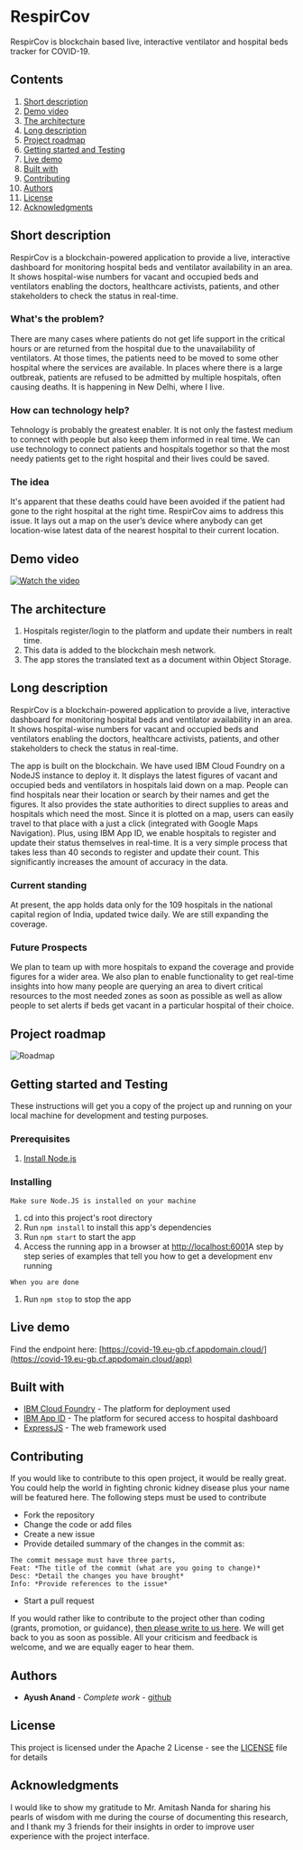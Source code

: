 # RespirCov
RespirCov is blockchain based live, interactive ventilator and hospital beds tracker for COVID-19.

## Contents
1. [Short description](#short-description)
1. [Demo video](#demo-video)
1. [The architecture](#the-architecture)
1. [Long description](#long-description)
1. [Project roadmap](#project-roadmap)
1. [Getting started and Testing](#getting-started-and-testing)
1. [Live demo](#live-demo)
1. [Built with](#built-with)
1. [Contributing](#contributing)
1. [Authors](#authors)
1. [License](#license)
1. [Acknowledgments](#acknowledgments)

## Short description
RespirCov is a blockchain-powered application to provide a live, interactive dashboard for monitoring hospital beds and ventilator availability in an area. It shows hospital-wise numbers for vacant and occupied beds and ventilators enabling the doctors, healthcare activists, patients, and other stakeholders to check the status in real-time.
### What's the problem?
There are many cases where patients do not get life support in the critical hours or are returned from the hospital due to the unavailability of ventilators. At those times, the patients need to be moved to some other hospital where the services are available. In places where there is a large outbreak, patients are refused to be admitted by multiple hospitals, often causing deaths. It is happening in New Delhi, where I live.

### How can technology help?
Tehnology is probably the greatest enabler. It is not only the fastest medium to connect with people but also keep them informed in real time. We can use technology to connect patients and hospitals togethor so that the most needy patients get to the right hospital and their lives could be saved.

### The idea
It's apparent that these deaths could have been avoided if the patient had gone to the right hospital at the right time. RespirCov aims to address this issue. It lays out a map on the user’s device where anybody can get location-wise latest data of the nearest hospital to their current location.

## Demo video
[![Watch the video](video.png)](https://youtu.be/JA5Gdi9ZCUw)

## The architecture
1. Hospitals register/login to the platform and update their numbers in realt time.
2. This data is added to the blockchain mesh network.
3. The app stores the translated text as a document within Object Storage.

## Long description
RespirCov is a blockchain-powered application to provide a live, interactive dashboard for monitoring hospital beds and ventilator availability in an area. It shows hospital-wise numbers for vacant and occupied beds and ventilators enabling the doctors, healthcare activists, patients, and other stakeholders to check the status in real-time.

The app is built on the blockchain. We have used IBM Cloud Foundry on a NodeJS instance to deploy it. It displays the latest figures of vacant and occupied beds and ventilators in hospitals laid down on a map. People can find hospitals near their location or search by their names and get the figures. It also provides the state authorities to direct supplies to areas and hospitals which need the most. Since it is plotted on a map, users can easily travel to that place with a just a click (integrated with Google Maps Navigation).
Plus, using IBM App ID, we enable hospitals to register and update their status themselves in real-time. It is a very simple process that takes less than 40 seconds to register and update their count. This significantly increases the amount of accuracy in the data.

### Current standing
At present, the app holds data only for the 109 hospitals in the national capital region of India, updated twice daily. We are still expanding the coverage.

### Future Prospects
We plan to team up with more hospitals to expand the coverage and provide figures for a wider area. We also plan to enable functionality to get real-time insights into how many people are querying an area to divert critical resources to the most needed zones as soon as possible as well as allow people to set alerts if beds get vacant in a particular hospital of their choice.


## Project roadmap
![Roadmap](roadmap.png)

## Getting started and Testing
These instructions will get you a copy of the project up and running on your local machine for development and testing purposes.

### Prerequisites
1. [Install Node.js][]

### Installing
```Make sure Node.JS is installed on your machine```
1. cd into this project's root directory
1. Run `npm install` to install this app's dependencies
1. Run `npm start` to start the app
1. Access the running app in a browser at <http://localhost:6001>A step by step series of examples that tell you how to get a development env running

```When you are done```
1. Run `npm stop` to stop the app

## Live demo
Find the endpoint here: [https://covid-19.eu-gb.cf.appdomain.cloud/](https://covid-19.eu-gb.cf.appdomain.cloud/app)

## Built with

* [IBM Cloud Foundry](https://www.ibm.com/cloud/cloud-foundry) - The platform for deployment used
* [IBM App ID](https://www.ibm.com/cloud/app-id) - The platform for secured access to hospital dashboard
* [ExpressJS](http://expressjs.com/) - The web framework used

## Contributing
If you would like to contribute to this open project, it would be really great. You could help the world in fighting chronic kidney disease plus your name will be featured here.
The following steps must be used to contribute
+ Fork the repository
+ Change the code or add files
+ Create a new issue
+ Provide detailed summary of the changes in the commit as:
````
The commit message must have three parts,
Feat: *The title of the commit (what are you going to change)*
Desc: *Detail the changes you have brought*
Info: *Provide references to the issue*
````
+ Start a pull request

If you would rather like to contribute to the project other than coding (grants, promotion, or guidance), [then please write to us here](https://ayushanand18.github.io/nephron-ai/contribute).
We will get back to you as soon as possible.
All your criticism and feedback is welcome, and we are equally eager to hear them.

## Authors

* **Ayush Anand** - *Complete work* - [github](https://github.com/ayushanand18)

## License
This project is licensed under the Apache 2 License - see the [LICENSE](LICENSE) file for details

## Acknowledgments
I would like to show my gratitude to Mr. Amitash Nanda for sharing his pearls of wisdom with me during the course of documenting this research, and I thank my 3 friends for their insights in order to improve user experience with the project interface.

[Install Node.js]: https://nodejs.org/en/download/